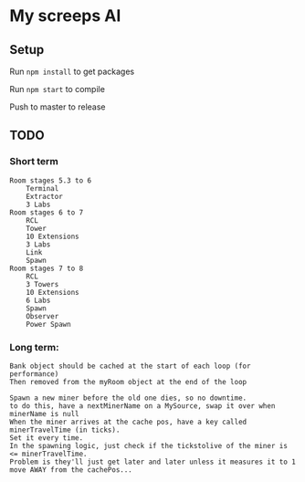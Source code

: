 # My screeps AI

## Setup
Run `npm install` to get packages

Run `npm start` to compile

Push to master to release

## TODO
### Short term
```
Room stages 5.3 to 6
    Terminal
    Extractor
    3 Labs
Room stages 6 to 7
    RCL
    Tower
    10 Extensions
    3 Labs
    Link
    Spawn
Room stages 7 to 8
    RCL
    3 Towers
    10 Extensions
    6 Labs
    Spawn
    Observer
    Power Spawn
```

### Long term:
```
Bank object should be cached at the start of each loop (for performance)
Then removed from the myRoom object at the end of the loop

Spawn a new miner before the old one dies, so no downtime.
to do this, have a nextMinerName on a MySource, swap it over when minerName is null
When the miner arrives at the cache pos, have a key called minerTravelTime (in ticks).
Set it every time.
In the spawning logic, just check if the tickstolive of the miner is <= minerTravelTime.
Problem is they'll just get later and later unless it measures it to 1 move AWAY from the cachePos...
```
